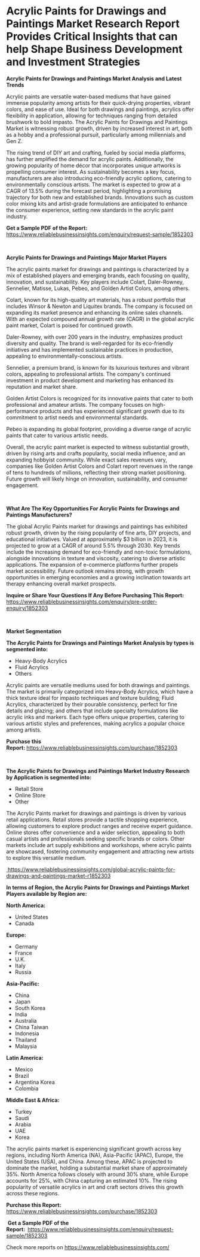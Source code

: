 <p><h1>Acrylic Paints for Drawings and Paintings Market Research Report Provides Critical Insights that can help Shape Business Development and Investment Strategies</h1></p><p><strong>Acrylic Paints for Drawings and Paintings Market Analysis and Latest Trends</strong></p>
<p><p>Acrylic paints are versatile water-based mediums that have gained immense popularity among artists for their quick-drying properties, vibrant colors, and ease of use. Ideal for both drawings and paintings, acrylics offer flexibility in application, allowing for techniques ranging from detailed brushwork to bold impasto. The Acrylic Paints for Drawings and Paintings Market is witnessing robust growth, driven by increased interest in art, both as a hobby and a professional pursuit, particularly among millennials and Gen Z. </p><p>The rising trend of DIY art and crafting, fueled by social media platforms, has further amplified the demand for acrylic paints. Additionally, the growing popularity of home décor that incorporates unique artworks is propelling consumer interest. As sustainability becomes a key focus, manufacturers are also introducing eco-friendly acrylic options, catering to environmentally conscious artists. The market is expected to grow at a CAGR of 13.5% during the forecast period, highlighting a promising trajectory for both new and established brands. Innovations such as custom color mixing kits and artist-grade formulations are anticipated to enhance the consumer experience, setting new standards in the acrylic paint industry.</p></p>
<p><strong>Get a Sample PDF of the Report:&nbsp;</strong> <a href="https://www.reliablebusinessinsights.com/enquiry/request-sample/1852303?utm_campaign=3288&utm_medium=2&utm_source=Github&utm_content=ia&utm_term=05042025&utm_id=acrylic-paints-for-drawings-and-paintings">https://www.reliablebusinessinsights.com/enquiry/request-sample/1852303</a></p>
<p>&nbsp;</p>
<p><strong>Acrylic Paints for Drawings and Paintings Major Market Players</strong></p>
<p><p>The acrylic paints market for drawings and paintings is characterized by a mix of established players and emerging brands, each focusing on quality, innovation, and sustainability. Key players include Colart, Daler-Rowney, Sennelier, Matisse, Lukas, Pebeo, and Golden Artist Colors, among others.</p><p>Colart, known for its high-quality art materials, has a robust portfolio that includes Winsor & Newton and Liquitex brands. The company is focused on expanding its market presence and enhancing its online sales channels. With an expected compound annual growth rate (CAGR) in the global acrylic paint market, Colart is poised for continued growth.</p><p>Daler-Rowney, with over 200 years in the industry, emphasizes product diversity and quality. The brand is well-regarded for its eco-friendly initiatives and has implemented sustainable practices in production, appealing to environmentally-conscious artists.</p><p>Sennelier, a premium brand, is known for its luxurious textures and vibrant colors, appealing to professional artists. The company's continued investment in product development and marketing has enhanced its reputation and market share.</p><p>Golden Artist Colors is recognized for its innovative paints that cater to both professional and amateur artists. The company focuses on high-performance products and has experienced significant growth due to its commitment to artist needs and environmental standards.</p><p>Pebeo is expanding its global footprint, providing a diverse range of acrylic paints that cater to various artistic needs. </p><p>Overall, the acrylic paint market is expected to witness substantial growth, driven by rising arts and crafts popularity, social media influence, and an expanding hobbyist community. While exact sales revenues vary, companies like Golden Artist Colors and Colart report revenues in the range of tens to hundreds of millions, reflecting their strong market positioning. Future growth will likely hinge on innovation, sustainability, and consumer engagement.</p></p>
<p>&nbsp;</p>
<p><strong>What Are The Key Opportunities For Acrylic Paints for Drawings and Paintings Manufacturers?</strong></p>
<p><p>The global Acrylic Paints market for drawings and paintings has exhibited robust growth, driven by the rising popularity of fine arts, DIY projects, and educational initiatives. Valued at approximately $3 billion in 2023, it is projected to grow at a CAGR of around 5.5% through 2030. Key trends include the increasing demand for eco-friendly and non-toxic formulations, alongside innovations in texture and viscosity, catering to diverse artistic applications. The expansion of e-commerce platforms further propels market accessibility. Future outlook remains strong, with growth opportunities in emerging economies and a growing inclination towards art therapy enhancing overall market prospects.</p></p>
<p><strong>Inquire or Share Your Questions If Any Before Purchasing This Report:</strong> <a href="https://www.reliablebusinessinsights.com/enquiry/pre-order-enquiry/1852303?utm_campaign=3288&utm_medium=2&utm_source=Github&utm_content=ia&utm_term=05042025&utm_id=acrylic-paints-for-drawings-and-paintings">https://www.reliablebusinessinsights.com/enquiry/pre-order-enquiry/1852303</a></p>
<p>&nbsp;</p>
<p><strong>Market Segmentation</strong></p>
<p><strong>The Acrylic Paints for Drawings and Paintings Market Analysis by types is segmented into:</strong></p>
<p><ul><li>Heavy-Body Acrylics</li><li>Fluid Acrylics</li><li>Others</li></ul></p>
<p><p>Acrylic paints are versatile mediums used for both drawings and paintings. The market is primarily categorized into Heavy-Body Acrylics, which have a thick texture ideal for impasto techniques and texture building; Fluid Acrylics, characterized by their pourable consistency, perfect for fine details and glazing; and others that include specialty formulations like acrylic inks and markers. Each type offers unique properties, catering to various artistic styles and preferences, making acrylics a popular choice among artists.</p></p>
<p><strong>Purchase this Report:&nbsp;</strong><a href="https://www.reliablebusinessinsights.com/purchase/1852303?utm_campaign=3288&utm_medium=2&utm_source=Github&utm_content=ia&utm_term=05042025&utm_id=acrylic-paints-for-drawings-and-paintings">https://www.reliablebusinessinsights.com/purchase/1852303</a></p>
<p>&nbsp;</p>
<p><strong>The Acrylic Paints for Drawings and Paintings Market Industry Research by Application is segmented into:</strong></p>
<p><ul><li>Retail Store</li><li>Online Store</li><li>Other</li></ul></p>
<p><p>The Acrylic Paints market for drawings and paintings is driven by various retail applications. Retail stores provide a tactile shopping experience, allowing customers to explore product ranges and receive expert guidance. Online stores offer convenience and a wider selection, appealing to both casual artists and professionals seeking specific brands or colors. Other markets include art supply exhibitions and workshops, where acrylic paints are showcased, fostering community engagement and attracting new artists to explore this versatile medium.</p></p>
<p><a href="https://www.reliablebusinessinsights.com/global-acrylic-paints-for-drawings-and-paintings-market-r1852303?utm_campaign=3288&utm_medium=2&utm_source=Github&utm_content=ia&utm_term=05042025&utm_id=acrylic-paints-for-drawings-and-paintings">&nbsp;https://www.reliablebusinessinsights.com/global-acrylic-paints-for-drawings-and-paintings-market-r1852303</a></p>
<p><strong>In terms of Region, the Acrylic Paints for Drawings and Paintings Market Players available by Region are:</strong></p>
<p>
    <p> <strong> North America: </strong>
        <ul>
            <li>United States</li>
            <li>Canada</li>
        </ul>
        </p> 
    <p> <strong> Europe: </strong>
        <ul>
            <li>Germany</li>
            <li>France</li>
            <li>U.K.</li>
            <li>Italy</li>
            <li>Russia</li>
        </ul>
        </p> 
    <p> <strong> Asia-Pacific: </strong>
        <ul>
            <li>China</li>
            <li>Japan</li>
            <li>South Korea</li>
            <li>India</li>
            <li>Australia</li>
            <li>China Taiwan</li>
            <li>Indonesia</li>
            <li>Thailand</li>
            <li>Malaysia</li>
        </ul>
        </p> 
    <p> <strong> Latin America: </strong>
        <ul>
            <li>Mexico</li>
            <li>Brazil</li>
            <li>Argentina Korea</li>
            <li>Colombia</li>
        </ul>
        </p> 
    <p> <strong> Middle East & Africa: </strong>
        <ul>
            <li>Turkey</li>
            <li>Saudi</li>
            <li>Arabia</li>
            <li>UAE</li>
            <li>Korea</li>
        </ul>
    </p>
    </p>
<p><p>The acrylic paints market is experiencing significant growth across key regions, including North America (NA), Asia-Pacific (APAC), Europe, the United States (USA), and China. Among these, APAC is projected to dominate the market, holding a substantial market share of approximately 35%. North America follows closely with around 30% share, while Europe accounts for 25%, with China capturing an estimated 10%. The rising popularity of versatile acrylics in art and craft sectors drives this growth across these regions.</p></p>
<p><strong>Purchase this Report: </strong><a href="https://www.reliablebusinessinsights.com/purchase/1852303?utm_campaign=3288&utm_medium=2&utm_source=Github&utm_content=ia&utm_term=05042025&utm_id=acrylic-paints-for-drawings-and-paintings">https://www.reliablebusinessinsights.com/purchase/1852303</a></p>
<p>&nbsp;<strong>Get a Sample PDF of the Report:&nbsp;&nbsp;</strong><a href="https://www.reliablebusinessinsights.com/enquiry/request-sample/1852303?utm_campaign=3288&utm_medium=2&utm_source=Github&utm_content=ia&utm_term=05042025&utm_id=acrylic-paints-for-drawings-and-paintings">https://www.reliablebusinessinsights.com/enquiry/request-sample/1852303</a></p>
<p><strong></strong></p>
<p>Check more reports on <a href="https://www.reliablebusinessinsights.com/?utm_campaign=3288&utm_medium=2&utm_source=Github&utm_content=ia&utm_term=05042025&utm_id=acrylic-paints-for-drawings-and-paintings">https://www.reliablebusinessinsights.com/</a></p>